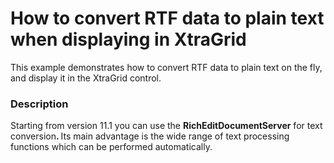 # How to convert RTF data to plain text when displaying in XtraGrid


<p>This example demonstrates how to convert RTF data to plain text on the fly, and display it in the XtraGrid control.</p>


<h3>Description</h3>

<p>Starting from version 11.1 you can use the <strong>R</strong><strong>i</strong><strong>chEdit</strong><strong>Document</strong><strong>Server</strong> for text conversion<strong>. </strong><strong> </strong>Its main advantage is the wide range of text processing functions which can be performed automatically.</p>

<br/>


